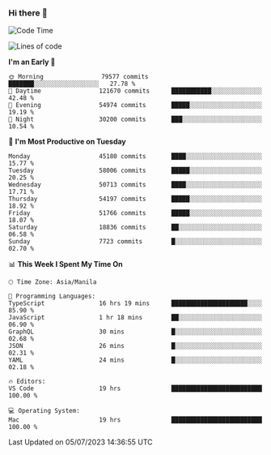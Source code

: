 ### Hi there 👋

<!--START_SECTION:waka-->
![Code Time](http://img.shields.io/badge/Code%20Time-4%2C139%20hrs%2019%20mins-blue)

![Lines of code](https://img.shields.io/badge/From%20Hello%20World%20I%27ve%20Written-109.3%20million%20lines%20of%20code-blue)

**I'm an Early 🐤** 

```text
🌞 Morning                79577 commits       ███████░░░░░░░░░░░░░░░░░░   27.78 % 
🌆 Daytime                121670 commits      ███████████░░░░░░░░░░░░░░   42.48 % 
🌃 Evening                54974 commits       █████░░░░░░░░░░░░░░░░░░░░   19.19 % 
🌙 Night                  30200 commits       ███░░░░░░░░░░░░░░░░░░░░░░   10.54 % 
```
📅 **I'm Most Productive on Tuesday** 

```text
Monday                   45180 commits       ████░░░░░░░░░░░░░░░░░░░░░   15.77 % 
Tuesday                  58006 commits       █████░░░░░░░░░░░░░░░░░░░░   20.25 % 
Wednesday                50713 commits       ████░░░░░░░░░░░░░░░░░░░░░   17.71 % 
Thursday                 54197 commits       █████░░░░░░░░░░░░░░░░░░░░   18.92 % 
Friday                   51766 commits       █████░░░░░░░░░░░░░░░░░░░░   18.07 % 
Saturday                 18836 commits       ██░░░░░░░░░░░░░░░░░░░░░░░   06.58 % 
Sunday                   7723 commits        █░░░░░░░░░░░░░░░░░░░░░░░░   02.70 % 
```


📊 **This Week I Spent My Time On** 

```text
🕑︎ Time Zone: Asia/Manila

💬 Programming Languages: 
TypeScript               16 hrs 19 mins      █████████████████████░░░░   85.90 % 
JavaScript               1 hr 18 mins        ██░░░░░░░░░░░░░░░░░░░░░░░   06.90 % 
GraphQL                  30 mins             █░░░░░░░░░░░░░░░░░░░░░░░░   02.68 % 
JSON                     26 mins             █░░░░░░░░░░░░░░░░░░░░░░░░   02.31 % 
YAML                     24 mins             █░░░░░░░░░░░░░░░░░░░░░░░░   02.18 % 

🔥 Editors: 
VS Code                  19 hrs              █████████████████████████   100.00 % 

💻 Operating System: 
Mac                      19 hrs              █████████████████████████   100.00 % 
```


 Last Updated on 05/07/2023 14:36:55 UTC
<!--END_SECTION:waka-->


<!--
**rad182/rad182** is a ✨ _special_ ✨ repository because its `README.md` (this file) appears on your GitHub profile.

Here are some ideas to get you started:

- 🔭 I’m currently working on ...
- 🌱 I’m currently learning ...
- 👯 I’m looking to collaborate on ...
- 🤔 I’m looking for help with ...
- 💬 Ask me about ...
- 📫 How to reach me: ...
- 😄 Pronouns: ...
- ⚡ Fun fact: ...
-->
